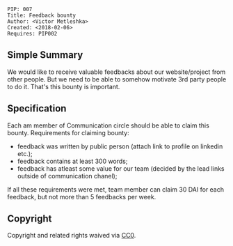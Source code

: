    PIP: 007
    Title: Feedback bounty
    Author: <Victor Metleshka>
    Created: <2018-02-06>
    Requires: PIP002


## Simple Summary

We would like to receive valuable feedbacks about our website/project from other people. But we need to be able to somehow motivate 3rd party people to do it. That's this bounty is important.

## Specification

Each am member of Communication circle should be able to claim this bounty. Requirements for claiming bounty:

- feedback was written by public person (attach link to profile on linkedin etc.);
- feedback contains at least 300 words;
- feedback has atleast some value for our team (decided by the lead links outside of communication chanel);

If all these requirements were met, team member can claim 30 DAI for each feedback, but not more than 5 feedbacks per week.

## Copyright
Copyright and related rights waived via [CC0](https://creativecommons.org/publicdomain/zero/1.0/).
